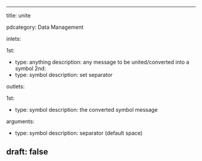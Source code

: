 --- 


title: unite

pdcategory: Data Management

inlets:

  1st:
  - type: anything
    description: any message to be united/converted into a symbol
  2nd:
  - type: symbol
    description: set separator

outlets:

  1st:
  - type: symbol
    description: the converted symbol message

arguments:
  - type: symbol
    description: separator (default space)





draft: false
---